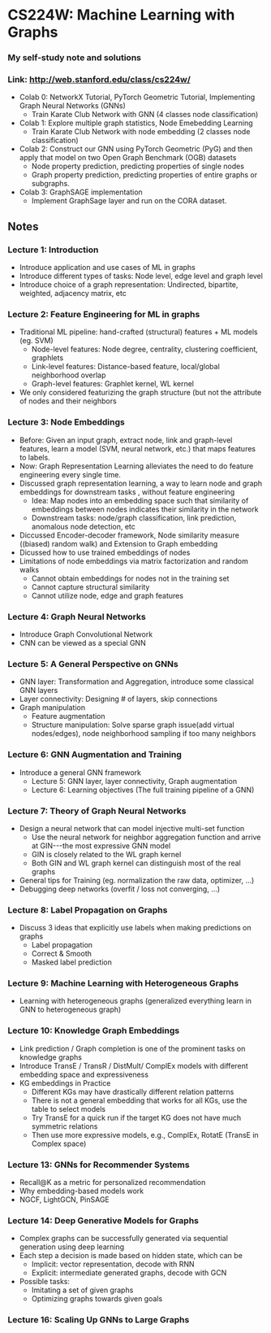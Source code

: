 # CS224W: Machine Learning with Graphs
### My self-study note and solutions
### Link: http://web.stanford.edu/class/cs224w/

- Colab 0: NetworkX Tutorial, PyTorch Geometric Tutorial, Implementing Graph Neural Networks (GNNs)
  - Train Karate Club Network with GNN (4 classes node classification)
- Colab 1: Explore multiple graph statistics, Node Emebedding Learning
  - Train Karate Club Network with node embedding (2 classes node classification)
- Colab 2: Construct our GNN using PyTorch Geometric (PyG) and then apply that model on two Open Graph Benchmark (OGB) datasets
  - Node property prediction, predicting properties of single nodes
  - Graph property prediction, predicting properties of entire graphs or subgraphs.
- Colab 3: GraphSAGE implementation
  - Implement GraphSage layer and run on the CORA dataset.
  
## Notes
### Lecture 1: Introduction
- Introduce application and use cases of ML in graphs
- Introduce different types of tasks: Node level, edge level and graph level
- Introduce choice of a graph representation: Undirected, bipartite, weighted, adjacency matrix, etc

### Lecture 2: Feature Engineering for ML in graphs
- Traditional ML pipeline: hand-crafted (structural) features + ML models (eg. SVM)
  - Node-level features: Node degree, centrality, clustering coefficient, graphlets
  - Link-level features: Distance-based feature, local/global neighborhood overlap
  - Graph-level features: Graphlet kernel, WL kernel
- We only considered featurizing the graph structure (but not the attribute of nodes and their neighbors

### Lecture 3: Node Embeddings
- Before: Given an input graph, extract node, link and graph-level features, learn a model (SVM, neural network, etc.) that maps features to labels.
- Now: Graph Representation Learning alleviates the need to do feature engineering every single time.
- Discussed graph representation learning, a way to learn node and graph embeddings for downstream tasks , without feature engineering
  - Idea: Map nodes into an embedding space such that similarity of embeddings between nodes indicates their similarity in the network
  - Downstream tasks: node/graph classification, link prediction, anomalous node detection, etc
- Diccussed Encoder-decoder framework, Node similarity measure ((biased) random walk) and Extension to Graph embedding
- Dicussed how to use trained embeddings of nodes
- Limitations of node embeddings via matrix factorization and random walks
  - Cannot obtain embeddings for nodes not in the training set
  - Cannot capture structural similarity
  - Cannot utilize node, edge and graph features

### Lecture 4: Graph Neural Networks
- Introduce Graph Convolutional Network
- CNN can be viewed as a special GNN

### Lecture 5: A General Perspective on GNNs
- GNN layer: Transformation and Aggregation, introduce some classical GNN layers
- Layer connectivity: Designing # of layers, skip connections
- Graph manipulation
  - Feature augmentation
  - Structure manipulation: Solve sparse graph issue(add virtual nodes/edges), node neighborhood sampling if too many neighbors
  
### Lecture 6: GNN Augmentation and Training
- Introduce a general GNN framework 
  - Lecture 5: GNN layer, layer connectivity, Graph augmentation
  - Lecture 6: Learning objectives (The full training pipeline of a GNN)

### Lecture 7: Theory of Graph Neural Networks
- Design a neural network that can model injective multi-set function
  - Use the neural network for neighbor aggregation function and arrive at GIN---the most expressive GNN model
  - GIN is closely related to the WL graph kernel
  - Both GIN and WL graph kernel can distinguish most of the real graphs
- General tips for Training (eg. normalization the raw data, optimizer, ...)
- Debugging deep networks (overfit / loss not converging, ...)

### Lecture 8: Label Propagation on Graphs
- Discuss 3 ideas that explicitly use labels when making predictions on graphs
  - Label propagation
  - Correct & Smooth
  - Masked label prediction

### Lecture 9: Machine Learning with Heterogeneous Graphs
- Learning with heterogeneous graphs (generalized everything learn in GNN to heterogeneous graph)

### Lecture 10: Knowledge Graph Embeddings
- Link prediction / Graph completion is one of the prominent tasks on knowledge graphs
- Introduce TransE / TransR / DistMult/ ComplEx models with different embedding space and expressiveness
- KG embeddings in Practice
  - Different KGs may have drastically different relation patterns
  - There is not a general embedding that works for all KGs, use the table to select models
  - Try TransE for a quick run if the target KG does not have much symmetric relations
  - Then use more expressive models, e.g., ComplEx, RotatE (TransE in Complex space)

### Lecture 13: GNNs for Recommender Systems
- Recall@K as a metric for personalized recommendation
- Why embedding-based models work
- NGCF, LightGCN, PinSAGE

### Lecture 14: Deep Generative Models for Graphs
- Complex graphs can be successfully generated via sequential generation using deep learning
- Each step a decision is made based on hidden state, which can be
  - Implicit: vector representation, decode with RNN
  - Explicit: intermediate generated graphs, decode with GCN
- Possible tasks:
  - Imitating a set of given graphs
  - Optimizing graphs towards given goals
  
### Lecture 16: Scaling Up GNNs to Large Graphs

